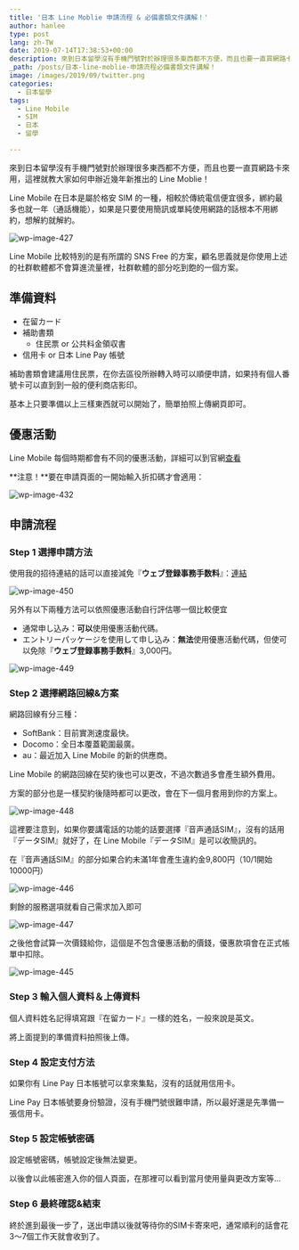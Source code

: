 ```yaml
---
title: '日本 Line Moblie 申請流程 & 必備書類文件講解！'
author: hanlee
type: post
lang: zh-TW
date: 2019-07-14T17:38:53+00:00
description: 來到日本留學沒有手機門號對於辦理很多東西都不方便，而且也要一直買網路卡來用，這裡就教大家如何申辦近幾年新推出的 Line Moblie！
_path: /posts/日本-line-moblie-申請流程必備書類文件講解！
image: /images/2019/09/twitter.png
categories:
  - 日本留學
tags:
  - Line Mobile
  - SIM
  - 日本
  - 留學

---
```


來到日本留學沒有手機門號對於辦理很多東西都不方便，而且也要一直買網路卡來用，這裡就教大家如何申辦近幾年新推出的 Line Moblie！

Line Mobile 在日本是屬於格安 SIM
的一種，相較於傳統電信便宜很多，綁約最多也就一年（通話機能），如果是只要使用簡訊或單純使用網路的話根本不用綁約，想解約就解約。

![wp-image-427](/images/2019/07/スクリーンショット-2019-07-02-16.25.04.png)

Line Mobile 比較特別的是有所謂的 SNS Free 的方案，顧名思義就是你使用上述的社群軟體都不會算進流量裡，社群軟體的部分吃到飽的一個方案。

## 準備資料

- 在留カード
- 補助書類
  - 住民票 or 公共料金領収書
- 信用卡 or 日本 Line Pay 帳號

補助書類會建議用住民票，在你去區役所辦轉入時可以順便申請，如果持有個人番號卡可以直到到一般的便利商店影印。

基本上只要準備以上三樣東西就可以開始了，簡單拍照上傳網頁即可。

## 優惠活動

Line Mobile 每個時期都會有不同的優惠活動，詳細可以到官網[查看][1]

**注意！**要在申請頁面的一開始輸入折扣碼才會適用：

![wp-image-432](/images/2019/07/スクリーンショット-2019-07-02-16.51.26.png)

## 申請流程

### Step 1 選擇申請方法

使用我的招待連結的話可以直接減免『**ウェブ登録事務手数料**』：[連結][2]

![wp-image-450](/images/2019/09/スクリーンショット-2019-09-28-2.36.07.png)

另外有以下兩種方法可以依照優惠活動自行評估哪一個比較便宜

- 通常申し込み：**可以**使用優惠活動代碼。
- エントリーパッケージを使用して申し込み：**無法**使用優惠活動代碼，但使可以免除『**ウェブ登録事務手数料**』3,000円。

![wp-image-449](/images/2019/09/スクリーンショット-2019-07-02-15.41.55.png)

### Step 2 選擇網路回線&方案

網路回線有分三種：

- SoftBank：目前實測速度最快。
- Docomo：全日本覆蓋範圍最廣。
- au：最近加入 Line Mobile 的新的供應商。

Line Mobile 的網路回線在契約後也可以更改，不過次數過多會產生額外費用。

方案的部分也是一樣契約後隨時都可以更改，會在下一個月套用到你的方案上。

![wp-image-448](/images/2019/09/スクリーンショット-2019-07-02-15.42.05.png)

這裡要注意到，如果你要講電話的功能的話要選擇『音声通話SIM』，沒有的話用『データSIM』就好了，在 Line Mobile『データSIM』是可以收簡訊的。

在『音声通話SIM』的部分如果合約未滿1年會產生違約金9,800円（10/1開始10000円）

![wp-image-446](/images/2019/09/スクリーンショット-2019-07-02-15.42.20.png)

剩餘的服務選項就看自己需求加入即可

![wp-image-447](/images/2019/09/スクリーンショット-2019-07-02-15.42.43.png)

之後他會試算一次價錢給你，這個是不包含優惠活動的價錢，優惠款項會在正式帳單中扣除。

![wp-image-445](/images/2019/09/スクリーンショット-2019-07-02-15.42.46.png)

### Step 3 輸入個人資料＆上傳資料

個人資料姓名記得填寫跟『在留カード』一樣的姓名，一般來說是英文。

將上面提到的準備資料拍照後上傳。

### Step 4 設定支付方法

如果你有 Line Pay 日本帳號可以拿來集點，沒有的話就用信用卡。

Line Pay 日本帳號要身份驗證，沒有手機門號很難申請，所以最好還是先準備一張信用卡。

### Step 5 設定帳號密碼

設定帳號密碼，帳號設定後無法變更。

以後會以此帳密進入你的個人頁面，在那裡可以看到當月使用量與更改方案等&#8230;

### Step 6 最終確認&結束

終於進到最後一步了，送出申請以後就等待你的SIM卡寄來吧，通常順利的話會花3～7個工作天就會收到了。

[1]: https://mobile.line.me/event/
[2]: https://mobile.line.me/order/beginner/zqL9vXyDNL2rE1hkYBbUZpfq0JHlqS6evHIJ6vSZFrEAFyQK9f10vAkD2ppwSUB89bzfSdesD0E8zi7dTsuGusp2Xf6PQU5rj9FgpDakrJzl4Zw5kzARGpVQK4YiuT07/
